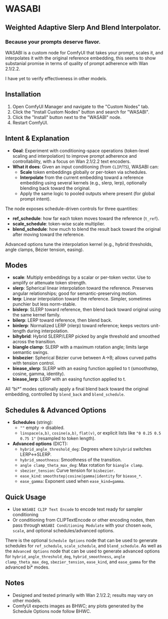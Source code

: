 # WASABI
## Weighted Adaptive Slerp And Blend Interpolator.
### Because your prompts deserve flavor.

WASABI is a custom node for ComfyUI that takes your prompt, scales it, and interpolates it with the original reference embedding, this seems to show substanial promise in terms of quality of prompt adherence with Wan 2.1/2.2. 

I have yet to verify effectiveness in other models.

## Installation

1. Open ComfyUI Manager and navigate to the "Custom Nodes" tab.
2. Click the "Install Custom Nodes" button and search for "WASABI".
3. Click the "Install" button next to the "WASABI" node.
4. Restart ComfyUI.

## Intent & Explanation

- **Goal**: Experiment with conditioning-space operations (token-level scaling and interpolation) to improve prompt adherence and controllability, with a focus on Wan 2.1/2.2 text encoders.
- **What it does**: Given an input conditioning (from `CLIP`/`T5`), WASABI can:
  - **Scale** token embeddings globally or per-token via schedules.
  - **Interpolate** from the current embedding toward a reference embedding using several kernels (e.g., slerp, lerp), optionally blending back toward the original.
  - Apply the same logic to pooled outputs where present (for global prompt intent).

The node exposes schedule-driven controls for three quantities:
- **ref_schedule**: how far each token moves toward the reference (`t_ref`).
- **scale_schedule**: token-wise scale multiplier.
- **blend_schedule**: how much to blend the result back toward the original after moving toward the reference.

Advanced options tune the interpolation kernel (e.g., hybrid thresholds, angle clamps, Bézier tension, easing).

## Modes

- **scale**: Multiply embeddings by a scalar or per-token vector. Use to amplify or attenuate token strength.
- **slerp**: Spherical linear interpolation toward the reference. Preserves angular relationships; good for semantic-preserving motion.
- **lerp**: Linear interpolation toward the reference. Simpler, sometimes punchier but less norm-stable.
- **bislerp**: SLERP toward reference, then blend back toward original using the same kernel family.
- **bilerp**: LERP toward reference, then blend back.
- **binlerp**: Normalized LERP (nlerp) toward reference; keeps vectors unit-length during interpolation.
- **bihybrid**: Hybrid SLERP/LERP picked by angle threshold and smoothed across the transition.
- **biangle clamp**: SLERP with a maximum rotation angle; limits large semantic swings.
- **bisbezier**: Spherical Bézier curve between A→B; allows curved paths with tension control.
- **biease_slerp**: SLERP with an easing function applied to t (smoothstep, cosine, gamma, identity).
- **biease_lerp**: LERP with an easing function applied to t.

All “bi*” modes optionally apply a final blend back toward the original embedding, controlled by `blend_back` and `blend_schedule`.

## Schedules & Advanced Options

- **Schedules** (string):
  - `""` empty → disabled.
  - `linspace(a,b)`, `cosine(a,b)`, `flat(v)`, or explicit lists like `"0 0.25 0.5 0.75 1"` (resampled to token length).
- **Advanced options** (DICT):
  - `hybrid_angle_threshold_deg`: Degrees where `bihybrid` switches LERP↔SLERP.
  - `hybrid_smoothness`: Smoothness of the transition.
  - `angle clamp_theta_max_deg`: Max rotation for `biangle clamp`.
  - `sbezier_tension`: Curve tension for `bisbezier`.
  - `ease_kind`: `smoothstep|cosine|gamma|identity` for `biease_*`.
  - `ease_gamma`: Exponent used when `ease_kind=gamma`.

## Quick Usage

- Use `WASABI CLIP Text Encode` to encode text ready for sampler conditioning
- Or conditioning from CLIPTextEncode or other encoding nodes, then pass through `WASABI Conditioning Modulate` with your chosen `mode`, `scale`, and optional schedules/advanced options.

There is the optional `Schedule Options` node that can be used to generate schedules for `ref_schedule`, `scale_schedule`, and `blend_schedule`. As well as the `Advanced Options` node that can be used to generate advanced options for `hybrid_angle_threshold_deg`, `hybrid_smoothness`, `angle clamp_theta_max_deg`, `sbezier_tension`, `ease_kind`, and `ease_gamma` for the advanced bi* modes.

## Notes

- Designed and tested primarily with Wan 2.1/2.2; results may vary on other models.
- ComfyUI expects images as BHWC; any plots generated by the Schedule Options node follow BHWC.